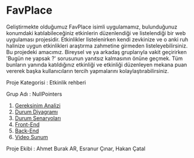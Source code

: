 # FavPlace


Geliştirmekte olduğumuz FavPlace isimli uygulamamız, bulunduğunuz konumdaki katılabileceğiniz etkinlerin düzenlendiği ve listelendiği bir web uygulaması projesidir. Etkinlikler listelenirken kendi zevkinize ve o anki ruh halinize uygun etkinlikleri araştırma zahmetine girmeden listeleyebilirsiniz. Bu projedeki amacımız. Bireysel ve ya arkadaş gruplarıyla vakit geçirirken 'Bugün ne yapsak ?' sorusunun yanıtsız kalmasının önüne geçmek. Tüm bunların yanında katıldığınız etkinliği ve etkinliği düzenleyen mekana puan vererek başka kullanıcıların tercih yapmalarını kolaylaştırabilirsiniz.



Proje Kategorisi : Etkinlik rehberi



Grup Adı : NullPointers
1. [Gereksinim Analizi](https://github.com/rakarubtemha/FavPlace/blob/ecf0bce3b091a4776e87a201dfbc3fd6f3c6314e/Proje%20Gereksinimleri) 
2. [Durum Diyagramı](https://github.com/rakarubtemha/FavPlace/blob/ecf0bce3b091a4776e87a201dfbc3fd6f3c6314e/Durum%20Diyagram%C4%B1)  
3. [Durum Senaryoları](https://github.com/rakarubtemha/FavPlace/blob/ecf0bce3b091a4776e87a201dfbc3fd6f3c6314e/Durum%20Senaryolar%C4%B1)  
4. [Front-End](https://github.com/rakarubtemha/FavPlace/blob/ecf0bce3b091a4776e87a201dfbc3fd6f3c6314e/Front-End)  
5. [Back-End](https://github.com/rakarubtemha/FavPlace/blob/ecf0bce3b091a4776e87a201dfbc3fd6f3c6314e/Back-End)  
6. [Video Sunum](https://github.com/rakarubtemha/FavPlace/blob/ecf0bce3b091a4776e87a201dfbc3fd6f3c6314e/Video%20Sunum)  

Proje Ekibi : Ahmet Burak AR, Esranur Çınar, Hakan Çatal

